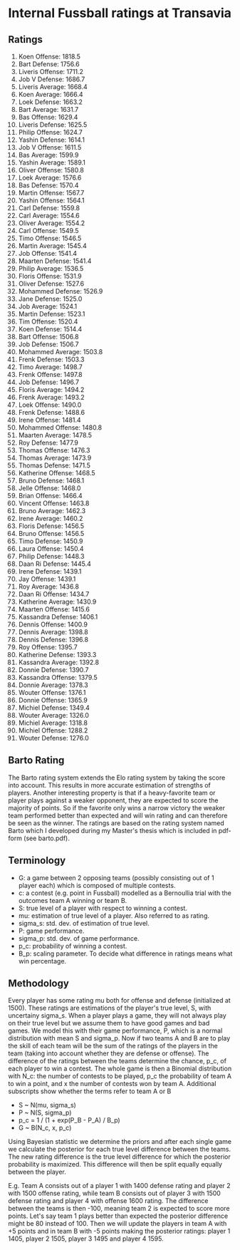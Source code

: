# Internal Fussball ratings at Transavia
## Ratings
1. Koen Offense: 1818.5 
2. Bart Defense: 1756.6 
3. Liveris Offense: 1711.2 
4. Job V Defense: 1686.7 
5. Liveris Average: 1668.4 
6. Koen Average: 1666.4 
7. Loek Defense: 1663.2 
8. Bart Average: 1631.7 
9. Bas Offense: 1629.4 
10. Liveris Defense: 1625.5 
11. Philip Offense: 1624.7 
12. Yashin Defense: 1614.1 
13. Job V Offense: 1611.5 
14. Bas Average: 1599.9 
15. Yashin Average: 1589.1 
16. Oliver Offense: 1580.8 
17. Loek Average: 1576.6 
18. Bas Defense: 1570.4 
19. Martin Offense: 1567.7 
20. Yashin Offense: 1564.1 
21. Carl Defense: 1559.8 
22. Carl Average: 1554.6 
23. Oliver Average: 1554.2 
24. Carl Offense: 1549.5 
25. Timo Offense: 1546.5 
26. Martin Average: 1545.4 
27. Job Offense: 1541.4 
28. Maarten Defense: 1541.4 
29. Philip Average: 1536.5 
30. Floris Offense: 1531.9 
31. Oliver Defense: 1527.6 
32. Mohammed Defense: 1526.9 
33. Jane Defense: 1525.0 
34. Job Average: 1524.1 
35. Martin Defense: 1523.1 
36. Tim Offense: 1520.4 
37. Koen Defense: 1514.4 
38. Bart Offense: 1506.8 
39. Job Defense: 1506.7 
40. Mohammed Average: 1503.8 
41. Frenk  Defense: 1503.3 
42. Timo Average: 1498.7 
43. Frenk Offense: 1497.8 
44. Job  Defense: 1496.7 
45. Floris Average: 1494.2 
46. Frenk Average: 1493.2 
47. Loek Offense: 1490.0 
48. Frenk Defense: 1488.6 
49. Irene Offense: 1481.4 
50. Mohammed Offense: 1480.8 
51. Maarten Average: 1478.5 
52. Roy Defense: 1477.9 
53. Thomas Offense: 1476.3 
54. Thomas Average: 1473.9 
55. Thomas Defense: 1471.5 
56. Katherine Offense: 1468.5 
57. Bruno Defense: 1468.1 
58. Jelle Offense: 1468.0 
59. Brian Offense: 1466.4 
60. Vincent Offense: 1463.8 
61. Bruno Average: 1462.3 
62. Irene Average: 1460.2 
63. Floris Defense: 1456.5 
64. Bruno Offense: 1456.5 
65. Timo Defense: 1450.9 
66. Laura Offense: 1450.4 
67. Philip Defense: 1448.3 
68. Daan Ri Defense: 1445.4 
69. Irene Defense: 1439.1 
70. Jay Offense: 1439.1 
71. Roy Average: 1436.8 
72. Daan Ri Offense: 1434.7 
73. Katherine Average: 1430.9 
74. Maarten Offense: 1415.6 
75. Kassandra Defense: 1406.1 
76. Dennis Offense: 1400.9 
77. Dennis Average: 1398.8 
78. Dennis Defense: 1396.8 
79. Roy Offense: 1395.7 
80. Katherine Defense: 1393.3 
81. Kassandra Average: 1392.8 
82. Donnie Defense: 1390.7 
83. Kassandra Offense: 1379.5 
84. Donnie Average: 1378.3 
85. Wouter Offense: 1376.1 
86. Donnie Offense: 1365.9 
87. Michiel Defense: 1349.4 
88. Wouter Average: 1326.0 
89. Michiel Average: 1318.8 
90. Michiel Offense: 1288.2 
91. Wouter Defense: 1276.0 

## Barto Rating
The Barto rating system extends the Elo rating system by taking the score into account. This results in more accurate estimation of strengths of players. Another interesting property is that if a heavy-favorite team or player plays against a weaker opponent, they are expected to score the majority of points. So if the favorite only wins a narrow victory the weaker team performed better than expected and will win rating and can therefore be seen as the winner. The ratings are based on the rating system named Barto which I developed during my Master's thesis which is included in pdf-form (see barto.pdf).
## Terminology
- G: a game between 2 opposing teams (possibly consisting out of 1 player each) which is composed of multiple contests.
- c: a contest (e.g. point in Fussball) modelled as a Bernoullia trial with the outcomes team A winning or team B.
- S: true level of a player with respect to winning a contest.
- mu: estimation of true level of a player. Also referred to as rating.
- sigma_s: std. dev. of estimation of true level.
- P: game performance.
- sigma_p: std. dev. of game performance.
- p_c: probability of winning a contest.
- B_p: scaling parameter. To decide what difference in ratings means what win percentage.
## Methodology
Every player has some rating mu both for offense and defense (initialized at 1500). These ratings are estimations of the player's true level, S, with uncertainy sigma_s. When a player plays a game, they will not always play on their true level but we assume them to have good games and bad games. We model this with their game performance, P, which is a normal distribution with mean S and sigma_p. Now if two teams A and B are to play the skill of each team will be the sum of the ratings of the players in the team (taking into account whether they are defense or offense). The difference of the ratings between the teams determine the chance, p_c, of each player to win a contest. The whole game is then a Binomial distribution with N_c: the number of contests to be played, p_c the probability of team A to win a point, and x the number of contests won by team A. Additional subscripts show whether the terms refer to team A or B
- S ~ N(mu, sigma_s)
- P ~ N(S, sigma_p)
- p_c = 1 / (1 + exp(P_B - P_A) / B_p)
- G ~ B(N_c, x, p_c)

Using Bayesian statistic we determine the priors and after each single game we calculate the posterior for each true level difference between the teams. The new rating difference is the true level difference for which the posterior probability is maximized. This difference will then be split equally equally between the player. 

E.g. Team A consists out of a player 1 with 1400 defense rating and player 2 with 1500 offense rating, while team B consists out of player 3 with 1500 defense rating and player 4 with offense 1600 rating. The difference between the teams is then -100, meaning team 2 is expected to score more points. Let's say team 1 plays better than expected the posterior difference might be 80 instead of 100. Then we will update the players in team A with +5 points and in team B with -5 points making the posterior ratings: player 1 1405, player 2 1505, player 3 1495 and player 4 1595.